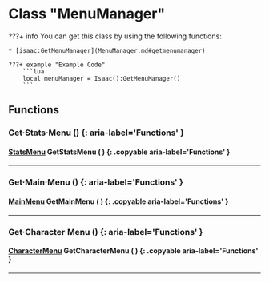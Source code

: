 # Class "MenuManager"

???+ info
    You can get this class by using the following functions:

    * [isaac:GetMenuManager](MenuManager.md#getmenumanager)

    ???+ example "Example Code"
        ```lua
        local menuManager = Isaac():GetMenuManager()
        ```
        
## Functions

### Get·Stats·Menu () {: aria-label='Functions' }
#### [StatsMenu](StatsMenu.md) GetStatsMenu ( ) {: .copyable aria-label='Functions' }

___
### Get·Main·Menu () {: aria-label='Functions' }
#### [MainMenu](MainMenu.md) GetMainMenu ( ) {: .copyable aria-label='Functions' }

___
### Get·Character·Menu () {: aria-label='Functions' }
#### [CharacterMenu](CharacterMenu.md) GetCharacterMenu ( ) {: .copyable aria-label='Functions' }

___
